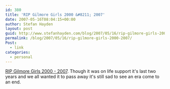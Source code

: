 ```yaml
---
id: 380
title: 'RIP Gilmore Girls 2000 &#8211; 2007'
date: 2007-05-16T08:04:15+00:00
author: Stefan Hayden
layout: post
guid: http://www.stefanhayden.com/blog/2007/05/16/rip-gilmore-girls-2000-2007/
permalink: /blog/2007/05/16/rip-gilmore-girls-2000-2007/
Post:
  - link
categories:
  - personal
---
```

<p><a href="http://en.wikipedia.org/wiki/Gilmore_Girls">RIP Gilmore Girls 2000 - 2007</a>. Though it was on life support it's last two years and we all wanted it to pass away it's still sad to see an era come to an end.
</p>
